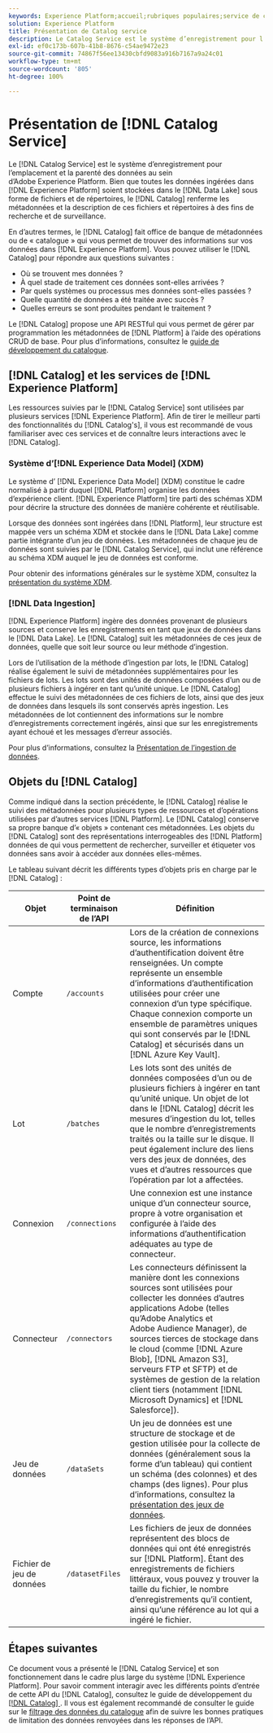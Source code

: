 ```yaml
---
keywords: Experience Platform;accueil;rubriques populaires;service de catalogue;catalogue;Service de catalogue;emplacement des données;Emplacement des données;Gestion des données;gestion des données;Parenté;parenté;Catalogue;activer le jeu de données
solution: Experience Platform
title: Présentation de Catalog service
description: Le Catalog Service est le système d’enregistrement pour l’emplacement et la parenté des données au sein d’Adobe Experience Platform. Bien que toutes les données ingérées dans Experience Platform soient stockées dans le lac de données sous forme de fichiers et de répertoires, le catalogue renferme les métadonnées et la description de ces fichiers et répertoires à des fins de recherche et de surveillance.
exl-id: ef0c173b-607b-41b8-8676-c54ae9472e23
source-git-commit: 74867f56ee13430cbfd9083a916b7167a9a24c01
workflow-type: tm+mt
source-wordcount: '805'
ht-degree: 100%

---
```


# Présentation de [!DNL Catalog Service]

Le [!DNL Catalog Service] est le système d’enregistrement pour l’emplacement et la parenté des données au sein d’Adobe Experience Platform. Bien que toutes les données ingérées dans [!DNL Experience Platform] soient stockées dans le [!DNL Data Lake] sous forme de fichiers et de répertoires, le [!DNL Catalog] renferme les métadonnées et la description de ces fichiers et répertoires à des fins de recherche et de surveillance.

En d’autres termes, le [!DNL Catalog] fait office de banque de métadonnées ou de « catalogue » qui vous permet de trouver des informations sur vos données dans [!DNL Experience Platform]. Vous pouvez utiliser le [!DNL Catalog] pour répondre aux questions suivantes :

* Où se trouvent mes données ?
* À quel stade de traitement ces données sont-elles arrivées ?
* Par quels systèmes ou processus mes données sont-elles passées ?
* Quelle quantité de données a été traitée avec succès ?
* Quelles erreurs se sont produites pendant le traitement ?

Le [!DNL Catalog] propose une API RESTful qui vous permet de gérer par programmation les métadonnées de [!DNL Platform] à l’aide des opérations CRUD de base. Pour plus d’informations, consultez le [guide de développement du catalogue](api/getting-started.md).

## [!DNL Catalog] et les services de [!DNL Experience Platform]

Les ressources suivies par le [!DNL Catalog Service] sont utilisées par plusieurs services [!DNL Experience Platform]. Afin de tirer le meilleur parti des fonctionnalités du [!DNL Catalog's], il vous est recommandé de vous familiariser avec ces services et de connaître leurs interactions avec le [!DNL Catalog].

### Système d’[!DNL Experience Data Model] (XDM)

Le système d’ [!DNL Experience Data Model] (XDM) constitue le cadre normalisé à partir duquel [!DNL Platform] organise les données d’expérience client. [!DNL Experience Platform] tire parti des schémas XDM pour décrire la structure des données de manière cohérente et réutilisable.

Lorsque des données sont ingérées dans [!DNL Platform], leur structure est mappée vers un schéma XDM et stockée dans le [!DNL Data Lake] comme partie intégrante d’un jeu de données. Les métadonnées de chaque jeu de données sont suivies par le [!DNL Catalog Service], qui inclut une référence au schéma XDM auquel le jeu de données est conforme.

Pour obtenir des informations générales sur le système XDM, consultez la [présentation du système XDM](../xdm/home.md).

### [!DNL Data Ingestion]

[!DNL Experience Platform] ingère des données provenant de plusieurs sources et conserve les enregistrements en tant que jeux de données dans le [!DNL Data Lake]. Le [!DNL Catalog] suit les métadonnées de ces jeux de données, quelle que soit leur source ou leur méthode d’ingestion.

Lors de l’utilisation de la méthode d’ingestion par lots, le [!DNL Catalog] réalise également le suivi de métadonnées supplémentaires pour les fichiers de lots. Les lots sont des unités de données composées d’un ou de plusieurs fichiers à ingérer en tant qu’unité unique. Le [!DNL Catalog] effectue le suivi des métadonnées de ces fichiers de lots, ainsi que des jeux de données dans lesquels ils sont conservés après ingestion. Les métadonnées de lot contiennent des informations sur le nombre d’enregistrements correctement ingérés, ainsi que sur les enregistrements ayant échoué et les messages d’erreur associés.

Pour plus d’informations, consultez la [Présentation de l’ingestion de données](../ingestion/home.md).

## Objets du [!DNL Catalog]

Comme indiqué dans la section précédente, le [!DNL Catalog] réalise le suivi des métadonnées pour plusieurs types de ressources et d’opérations utilisées par d’autres services [!DNL Platform]. Le [!DNL Catalog] conserve sa propre banque d’« objets » contenant ces métadonnées. Les objets du [!DNL Catalog] sont des représentations interrogeables des [!DNL Platform] données de qui vous permettent de rechercher, surveiller et étiqueter vos données sans avoir à accéder aux données elles-mêmes.

Le tableau suivant décrit les différents types d’objets pris en charge par le [!DNL Catalog] :

| Objet | Point de terminaison de l’API | Définition |
|---|---|---|
| Compte | `/accounts` | Lors de la création de connexions source, les informations d’authentification doivent être renseignées. Un compte représente un ensemble d’informations d’authentification utilisées pour créer une connexion d’un type spécifique. Chaque connexion comporte un ensemble de paramètres uniques qui sont conservés par le [!DNL Catalog] et sécurisés dans un [!DNL Azure Key Vault]. |
| Lot | `/batches` | Les lots sont des unités de données composées d’un ou de plusieurs fichiers à ingérer en tant qu’unité unique. Un objet de lot dans le [!DNL Catalog] décrit les mesures d’ingestion du lot, telles que le nombre d’enregistrements traités ou la taille sur le disque. Il peut également inclure des liens vers des jeux de données, des vues et d’autres ressources que l’opération par lot a affectées. |
| Connexion | `/connections` | Une connexion est une instance unique d’un connecteur source, propre à votre organisation et configurée à l’aide des informations d’authentification adéquates au type de connecteur. |
| Connecteur | `/connectors` | Les connecteurs définissent la manière dont les connexions sources sont utilisées pour collecter les données d’autres applications Adobe (telles qu’Adobe Analytics et Adobe Audience Manager), de sources tierces de stockage dans le cloud (comme [!DNL Azure Blob], [!DNL Amazon S3], serveurs FTP et SFTP) et de systèmes de gestion de la relation client tiers (notamment [!DNL Microsoft Dynamics] et [!DNL Salesforce]). |
| Jeu de données | `/dataSets` | Un jeu de données est une structure de stockage et de gestion utilisée pour la collecte de données (généralement sous la forme d’un tableau) qui contient un schéma (des colonnes) et des champs (des lignes). Pour plus d’informations, consultez la [présentation des jeux de données](./datasets/overview.md). |
| Fichier de jeu de données | `/datasetFiles` | Les fichiers de jeux de données représentent des blocs de données qui ont été enregistrés sur [!DNL Platform]. Étant des enregistrements de fichiers littéraux, vous pouvez y trouver la taille du fichier, le nombre d’enregistrements qu’il contient, ainsi qu’une référence au lot qui a ingéré le fichier. |

## Étapes suivantes

Ce document vous a présenté le [!DNL Catalog Service] et son fonctionnement dans le cadre plus large du système [!DNL Experience Platform]. Pour savoir comment interagir avec les différents points d’entrée de cette API du [!DNL Catalog], consultez le guide de développement du [[!DNL Catalog] ](api/getting-started.md). Il vous est également recommandé de consulter le guide sur le [filtrage des données du catalogue](api/filter-data.md) afin de suivre les bonnes pratiques de limitation des données renvoyées dans les réponses de l’API.
